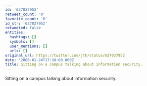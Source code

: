 ```yaml
---
id: '637037952'
retweet_count: '0'
favorite_count: '0'
id_str: '637037952'
retweeted: false
entities:
  hashtags: []
  symbols: []
  user_mentions: []
  urls: []
original_url: https://twitter.com/jth/status/637037952
date: '2008-01-24T17:38:08.000Z'
title: Sitting on a campus talking about information security.
---
```


Sitting on a campus talking about information security.